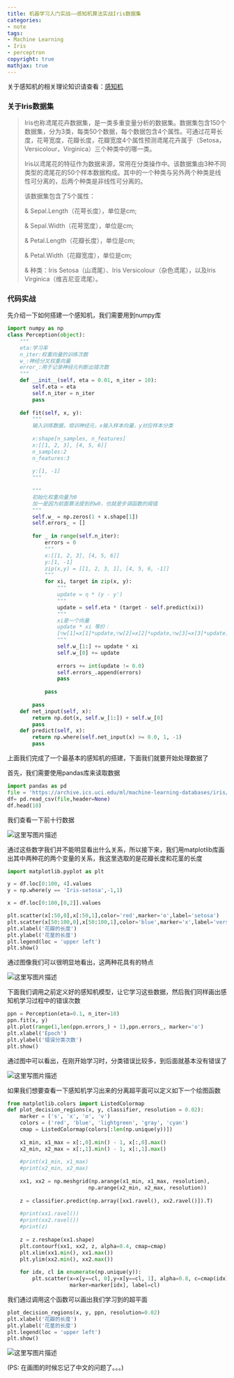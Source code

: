 ```yaml
---
title: 机器学习入门实战——感知机算法实战Iris数据集
categories: 
- note
tags: 
- Machine Learning
- Iris
- perceptron
copyright: true
mathjax: true
---
```




关于感知机的相关理论知识请查看：[感知机](http://quanfita.cn/2018/02/11/perceptron/)

### 关于Iris数据集

> Iris也称鸢尾花卉数据集，是一类多重变量分析的数据集。数据集包含150个数据集，分为3类，每类50个数据，每个数据包含4个属性。可通过花萼长度，花萼宽度，花瓣长度，花瓣宽度4个属性预测鸢尾花卉属于（Setosa，Versicolour，Virginica）三个种类中的哪一类。
>
> Iris以鸢尾花的特征作为数据来源，常用在分类操作中。该数据集由3种不同类型的鸢尾花的50个样本数据构成。其中的一个种类与另外两个种类是线性可分离的，后两个种类是非线性可分离的。
>
> 该数据集包含了5个属性：
>
> & Sepal.Length（花萼长度），单位是cm;
>
> & Sepal.Width（花萼宽度），单位是cm;
>
> & Petal.Length（花瓣长度），单位是cm;
>
> & Petal.Width（花瓣宽度），单位是cm;
>
> & 种类：Iris Setosa（山鸢尾）、Iris Versicolour（杂色鸢尾），以及Iris Virginica（维吉尼亚鸢尾）。



### 代码实战

先介绍一下如何搭建一个感知机，我们需要用到numpy库

```python
import numpy as np
class Perception(object):
    """
    eta:学习率
    n_iter:权重向量的训练次数
    w_:神经分叉权重向量
    error_:用于记录神经元判断出错次数
    """
    def __init__(self, eta = 0.01, n_iter = 10):
        self.eta = eta
        self.n_iter = n_iter
        pass
        
    def fit(self, x, y):
        """
        输入训练数据，培训神经元，x输入样本向量，y对应样本分类
        
        x:shape[n_samples, n_features]
        x:[[1, 2, 3], [4, 5, 6]]
        n_samples:2
        n_features:3
        
        y:[1, -1]
        """
        
        """
        初始化权重向量为0
        加一是因为前面算法提到的w0，也就是步调函数的阈值
        """
        self.w_ = np.zeros(1 + x.shape[1])
        self.errors_ = []
        
        for _ in range(self.n_iter):
            errors = 0
            """
            x:[[1, 2, 3], [4, 5, 6]]
            y:[1, -1]
            zip(x,y) = [[1, 2, 3, 1], [4, 5, 6, -1]]
            """
            for xi, target in zip(x, y):
                """
                update = η * (y - y')
                """
                update = self.eta * (target - self.predict(xi))
                """
                xi是一个向量
                update * xi 等价：
                [▽w[1]=x[1]*update,▽w[2]=x[2]*update,▽w[3]=x[3]*update]
                """
                self.w_[1:] += update * xi
                self.w_[0] += update
                
                errors += int(update != 0.0)
                self.errors_.append(errors)
                pass
            
            pass
        
        pass
    def net_input(self, x):
        return np.dot(x, self.w_[1:]) + self.w_[0]
        pass
    def predict(self, x):
        return np.where(self.net_input(x) >= 0.0, 1, -1)
        pass
```

上面我们完成了一个最基本的感知机的搭建，下面我们就要开始处理数据了

首先，我们需要使用pandas库来读取数据

```python
import pandas as pd
file = 'https://archive.ics.uci.edu/ml/machine-learning-databases/iris/iris.data'
df= pd.read_csv(file,header=None)
df.head(10)
```

我们查看一下前十行数据

![这里写图片描述](http://img.blog.csdn.net/20180225155956807?watermark/2/text/aHR0cDovL2Jsb2cuY3Nkbi5uZXQvcXFfMzA2MTE2MDE=/font/5a6L5L2T/fontsize/400/fill/I0JBQkFCMA==/dissolve/70)

通过这些数字我们并不能明显看出什么关系，所以接下来，我们用matplotlib库画出其中两种花的两个变量的关系，我这里选取的是花瓣长度和花茎的长度

```python
import matplotlib.pyplot as plt

y = df.loc[0:100, 4].values
y = np.where(y == 'Iris-setosa',-1,1)

x = df.loc[0:100,[0,2]].values

plt.scatter(x[:50,0],x[:50,1],color='red',marker='o',label='setosa')
plt.scatter(x[50:100,0],x[50:100,1],color='blue',marker='x',label='versicolor')
plt.xlabel('花瓣的长度')
plt.ylabel('花茎的长度')
plt.legend(loc = 'upper left')
plt.show()
```

通过图像我们可以很明显地看出，这两种花具有的特点

![这里写图片描述](http://img.blog.csdn.net/20180225160017212?watermark/2/text/aHR0cDovL2Jsb2cuY3Nkbi5uZXQvcXFfMzA2MTE2MDE=/font/5a6L5L2T/fontsize/400/fill/I0JBQkFCMA==/dissolve/70)

下面我们调用之前定义好的感知机模型，让它学习这些数据，然后我们同样画出感知机学习过程中的错误次数

```python
ppn = Perception(eta=0.1, n_iter=10)
ppn.fit(x, y)
plt.plot(range(1,len(ppn.errors_) + 1),ppn.errors_, marker='o')
plt.xlabel('Epoch')
plt.ylabel('错误分类次数')
plt.show()
```

通过图中可以看出，在刚开始学习时，分类错误比较多，到后面就基本没有错误了

![这里写图片描述](http://img.blog.csdn.net/2018022516003744?watermark/2/text/aHR0cDovL2Jsb2cuY3Nkbi5uZXQvcXFfMzA2MTE2MDE=/font/5a6L5L2T/fontsize/400/fill/I0JBQkFCMA==/dissolve/70)

如果我们想要查看一下感知机学习出来的分离超平面可以定义如下一个绘图函数

```python
from matplotlib.colors import ListedColormap
def plot_decision_regions(x, y, classifier, resolution = 0.02):
    marker = ('s', 'x', 'o', 'v')
    colors = ('red', 'blue', 'lightgreen', 'gray', 'cyan')
    cmap = ListedColormap(colors[:len(np.unique(y))])
    
    x1_min, x1_max = x[:,0].min() - 1, x[:,0].max()
    x2_min, x2_max = x[:,1].min() - 1, x[:,1].max()
    
    #print(x1_min, x1_max)
    #print(x2_min, x2_max)
    
    xx1, xx2 = np.meshgrid(np.arange(x1_min, x1_max, resolution),
                          np.arange(x2_min, x2_max, resolution))
    
    z = classifier.predict(np.array([xx1.ravel(), xx2.ravel()]).T)
    
    #print(xx1.ravel())
    #print(xx2.ravel())
    #print(z)
    
    z = z.reshape(xx1.shape)
    plt.contourf(xx1, xx2, z, alpha=0.4, cmap=cmap)
    plt.xlim(xx1.min(), xx1.max())
    plt.ylim(xx2.min(), xx2.max())
    
    for idx, cl in enumerate(np.unique(y)):
        plt.scatter(x=x[y==cl, 0],y=x[y==cl, 1], alpha=0.8, c=cmap(idx), 
                    marker=marker[idx], label=cl)
```

我们通过调用这个函数可以画出我们学习到的超平面

```python
plot_decision_regions(x, y, ppn, resolution=0.02)
plt.xlabel('花瓣的长度')
plt.ylabel('花茎的长度')
plt.legend(loc = 'upper left')
plt.show()
```
![这里写图片描述](http://img.blog.csdn.net/20180225160054504?watermark/2/text/aHR0cDovL2Jsb2cuY3Nkbi5uZXQvcXFfMzA2MTE2MDE=/font/5a6L5L2T/fontsize/400/fill/I0JBQkFCMA==/dissolve/70)

(PS: 在画图的时候忘记了中文的问题了。。。)

